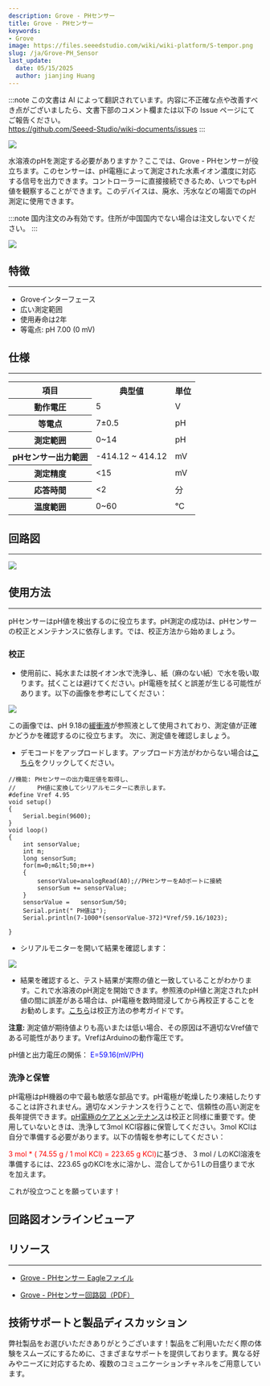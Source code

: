 ```yaml
---
description: Grove - PHセンサー
title: Grove - PHセンサー
keywords:
- Grove
image: https://files.seeedstudio.com/wiki/wiki-platform/S-tempor.png
slug: /ja/Grove-PH_Sensor
last_update:
  date: 05/15/2025
  author: jianjing Huang
---
```

:::note
この文書は AI によって翻訳されています。内容に不正確な点や改善すべき点がございましたら、文書下部のコメント欄または以下の Issue ページにてご報告ください。  
https://github.com/Seeed-Studio/wiki-documents/issues
:::

<!-- ---
name: Grove - PHセンサー
category: センサー
bzurl: https://www.seeedstudio.com/Grove-PH-Sensor-p-1564.html
oldwikiname:  Grove - PHセンサー
prodimagename: Phsensor.jpg
surveyurl: https://www.research.net/r/Grove_PH_Sensor
sku:  101020065
--- -->
![](https://files.seeedstudio.com/wiki/Grove-PH_Sensor/img/Phsensor.jpg)

水溶液のpHを測定する必要がありますか？ここでは、Grove - PHセンサーが役立ちます。このセンサーは、pH電極によって測定された水素イオン濃度に対応する信号を出力できます。コントローラーに直接接続できるため、いつでもpH値を観察することができます。このデバイスは、廃水、汚水などの場面でのpH測定に使用できます。

:::note
国内注文のみ有効です。住所が中国国内でない場合は注文しないでください。
:::

[![](https://files.seeedstudio.com/wiki/Seeed-WiKi/docs/images/300px-Get_One_Now_Banner-ragular.png)](https://www.seeedstudio.com/Grove-PH-Sensor-p-1564.html)

## 特徴

---

* Groveインターフェース
* 広い測定範囲
* 使用寿命は2年
* 等電点: pH 7.00 (0 mV)

## 仕様

---
<center>
<table cellspacing="0" width="80%">
  <tbody>
    <tr>
      <th scope="col">項目</th>
      <th scope="col">典型値</th>
      <th scope="col">単位</th>
    </tr>
    <tr>
      <th scope="row">動作電圧</th>
      <td>5</td>
      <td>V</td>
    </tr>
    <tr>
      <th scope="row">等電点</th>
      <td>7±0.5</td>
      <td>pH</td>
    </tr>
    <tr>
      <th scope="row">測定範囲</th>
      <td>0~14</td>
      <td>pH</td>
    </tr>
    <tr>
      <th scope="row">pHセンサー出力範囲</th>
      <td>-414.12 ~ 414.12</td>
      <td>mV</td>
    </tr>
    <tr>
      <th scope="row">測定精度</th>
      <td>&lt;15</td>
      <td>mV</td>
    </tr>
    <tr>
      <th scope="row">応答時間</th>
      <td>&lt;2</td>
      <td>分</td>
    </tr>
    <tr>
      <th scope="row">温度範囲</th>
      <td>0~60</td>
      <td>℃</td>
    </tr>
  </tbody>
</table></center>

## 回路図

---
![](https://files.seeedstudio.com/wiki/Grove-PH_Sensor/img/PH_Sensor_Schematic.jpg)

## 使用方法

---
pHセンサーはpH値を検出するのに役立ちます。pH測定の成功は、pHセンサーの校正とメンテナンスに依存します。では、校正方法から始めましょう。

### 校正

* 使用前に、純水または脱イオン水で洗浄し、紙（麻のない紙）で水を吸い取ります。拭くことは避けてください。pH電極を拭くと誤差が生じる可能性があります。以下の画像を参考にしてください：

![](https://files.seeedstudio.com/wiki/Grove-PH_Sensor/img/PH_Sensor_Usage.jpg)

この画像では、pH 9.18の[緩衝液](http://www.chemguide.co.uk/physical/acidbaseeqia/buffers.html)が参照液として使用されており、測定値が正確かどうかを確認するのに役立ちます。
次に、測定値を確認しましょう。

* デモコードをアップロードします。アップロード方法がわからない場合は[こちら](/Upload_Code)をクリックしてください。

```
//機能: PHセンサーの出力電圧値を取得し、
//      PH値に変換してシリアルモニターに表示します。
#define Vref 4.95
void setup()
{
    Serial.begin(9600);
}
void loop()
{
    int sensorValue;
    int m;
    long sensorSum;
    for(m=0;m&lt;50;m++)
    {
        sensorValue=analogRead(A0);//PHセンサーをA0ポートに接続
        sensorSum += sensorValue;
    }
    sensorValue =   sensorSum/50;
    Serial.print(" PH値は");
    Serial.println(7-1000*(sensorValue-372)*Vref/59.16/1023);

}
```

* シリアルモニターを開いて結果を確認します：

![](https://files.seeedstudio.com/wiki/Grove-PH_Sensor/img/PH_Sensor_result.jpg)

* 結果を確認すると、テスト結果が実際の値と一致していることがわかります。これで水溶液のpH測定を開始できます。参照液のpH値と測定されたpH値の間に誤差がある場合は、pH電極を数時間浸してから再校正することをお勧めします。[こちら](http://www.ehow.com/how_4796148_calibrate-ph-meter.html)は校正方法の参考ガイドです。

**注意:** 測定値が期待値よりも高いまたは低い場合、その原因は不適切なVref値である可能性があります。VrefはArduinoの動作電圧です。

pH値と出力電圧の関係：
<font color="blue">E=59.16(mV/PH)</font>

### 洗浄と保管

pH電極はpH機器の中で最も敏感な部品です。pH電極が乾燥したり凍結したりすることは許されません。適切なメンテナンスを行うことで、信頼性の高い測定を長年提供できます。[pH電極のケアとメンテナンス](http://www.eutechinst.com/techtips/tech-tips26.htm)は校正と同様に重要です。使用していないときは、洗浄して3mol KCl容器に保管してください。3mol KClは自分で準備する必要があります。以下の情報を参考にしてください：

<font color="red">3 mol * ( 74.55 g / 1 mol KCl) = 223.65 g KCl)</font>に基づき、
3 mol / LのKCl溶液を準備するには、223.65 gのKClを水に溶かし、混合してから1 Lの目盛りまで水を加えます。

これが役立つことを願っています！

## 回路図オンラインビューア

<div className="altium-ecad-viewer" data-project-src="https://files.seeedstudio.com/wiki/Grove-PH_Sensor/res/Grove-PH_Sensor_Eagle_File.zip" style={{borderRadius: '0px 0px 4px 4px', height: 500, borderStyle: 'solid', borderWidth: 1, borderColor: 'rgb(241, 241, 241)', overflow: 'hidden', maxWidth: 1280, maxHeight: 700, boxSizing: 'border-box'}}>
</div>

## リソース

---

* [Grove - PHセンサー Eagleファイル](https://files.seeedstudio.com/wiki/Grove-PH_Sensor/res/Grove-PH_Sensor_Eagle_File.zip)

* [Grove - PHセンサー回路図（PDF）](https://files.seeedstudio.com/wiki/Grove-PH_Sensor/res/Grove-PH_Sensor_v1.0.pdf)

## 技術サポートと製品ディスカッション

弊社製品をお選びいただきありがとうございます！製品をご利用いただく際の体験をスムーズにするために、さまざまなサポートを提供しております。異なる好みやニーズに対応するため、複数のコミュニケーションチャネルをご用意しています。

<div class="button_tech_support_container">
<a href="https://forum.seeedstudio.com/" class="button_forum"></a> 
<a href="https://www.seeedstudio.com/contacts" class="button_email"></a>
</div>

<div class="button_tech_support_container">
<a href="https://discord.gg/eWkprNDMU7" class="button_discord"></a> 
<a href="https://github.com/Seeed-Studio/wiki-documents/discussions/69" class="button_discussion"></a>
</div>
